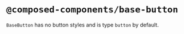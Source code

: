 # `@composed-components/base-button`

`BaseButton` has no button styles and is type `button` by default.
